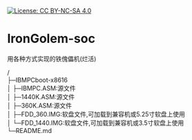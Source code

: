 [![License: CC BY-NC-SA 4.0](https://img.shields.io/badge/License-CC%20BY--NC--SA%204.0-lightgrey.svg)](https://creativecommons.org/licenses/by-nc-sa/4.0/legalcode.zh-hans)  
# IronGolem-soc
用各种方式实现的铁傀儡机(烂活)  

/  
├─IBMPCboot-x8616  
│  ├─IBMPC.ASM:源文件  
│  ├─1440K.ASM:源文件  
│  ├─360K.ASM:源文件  
│  ├─FDD_360.IMG:软盘文件,可加载到兼容机或5.25寸软盘上使用  
│  └─FDD_1440.IMG:软盘文件,可加载到兼容机或3.5寸软盘上使用  
└─README.md  
